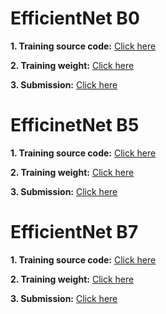 # EfficientNet B0
**1. Training source code:** [Click here](https://www.kaggle.com/hunhtnthnh/efficientnet-b0/notebook)

**2. Training weight:** [Click here](https://www.kaggle.com/hunhtnthnh/efficientnetb0)

**3. Submission:** [Click here](https://www.kaggle.com/hunhtnthnh/submit-efn-b0-full-aug)

# EfficinetNet B5
**1. Training source code:** [Click here](https://www.kaggle.com/vinhphmquang/efficientnet-b5-fullaug)

**2. Training weight:** [Click here](https://www.kaggle.com/vinhphmquang/efn-b5-fullaug-model)

**3. Submission:** [Click here](https://www.kaggle.com/vinhphmquang/efficientnet-b5-submit)

# EfficientNet B7
**1. Training source code:** [Click here](https://www.kaggle.com/hunhtnthnh/b7-aug-fgvc8)

**2. Training weight:** [Click here](https://www.kaggle.com/hunhtnthnh/b7tpu)

**3. Submission:** [Click here](https://www.kaggle.com/hunhtnthnh/submit-efn-b7-full-aug/notebook)

